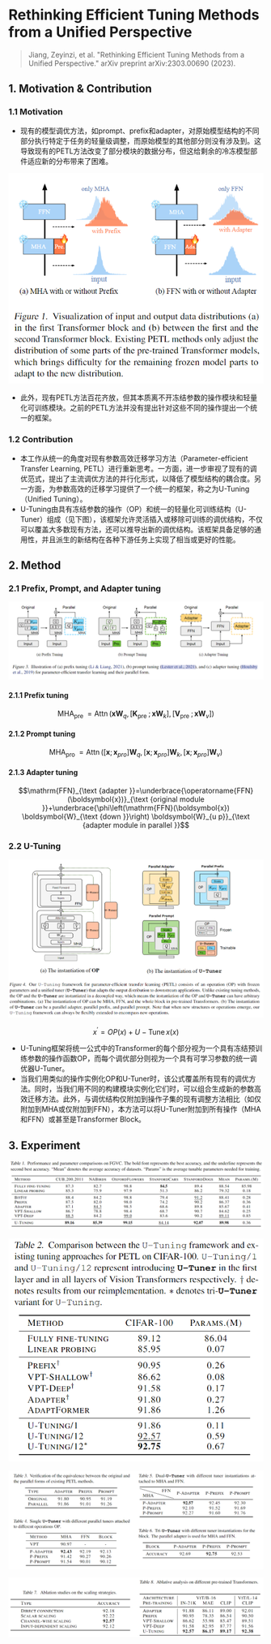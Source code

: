 # Rethinking Efficient Tuning Methods from a Unified Perspective

> Jiang, Zeyinzi, et al. "Rethinking Efficient Tuning Methods from a Unified Perspective." arXiv preprint arXiv:2303.00690 (2023).

## 1. Motivation & Contribution

### 1.1 Motivation

- 现有的模型调优方法，如prompt、prefix和adapter，对原始模型结构的不同部分执行特定于任务的轻量级调整，而原始模型的其他部分则没有涉及到。这导致现有的PETL方法改变了部分模块的数据分布，但这给剩余的冷冻模型部件适应新的分布带来了困难。

![1](https://raw.githubusercontent.com/bobochow/blog_img/main/img/utuning1.png)

- 此外，现有PETL方法百花齐放，但其本质离不开冻结参数的操作模块和轻量化可训练模块。之前的PETL方法并没有提出针对这些不同的操作提出一个统一的框架。

### 1.2 Contribution

- 本工作从统一的角度对现有参数高效迁移学习方法（Parameter-efficient Transfer Learning, PETL）进行重新思考。一方面，进一步审视了现有的调优范式，提出了主流调优方法的并行化形式，以降低了模型结构的耦合度。另一方面，为参数高效的迁移学习提供了一个统一的框架，称之为U-Tuning（Unified Tuning）。
- U-Tuning由具有冻结参数的操作（OP）和统一的轻量化可训练结构（U-Tuner）组成（见下图），该框架允许灵活插入或移除可训练的调优结构，不仅可以覆盖大多数现有方法，还可以推导出新的调优结构。该框架具备足够的通用性，并且派生的新结构在各种下游任务上实现了相当或更好的性能。

## 2. Method

### 2.1 Prefix, Prompt, and Adapter tuning

![2](https://raw.githubusercontent.com/bobochow/blog_img/main/img/utuning2.png)

#### 2.1.1 Prefix tuning

$$\mathrm{MHA}_{\text {pre }}=\operatorname{Attn}\left(\boldsymbol{x} \boldsymbol{W}_q,\left[\boldsymbol{K}_{\text {pre }} ; \boldsymbol{x} \boldsymbol{W}_k\right],\left[\boldsymbol{V}_{\text {pre }} ; \boldsymbol{x} \boldsymbol{W}_v\right]\right)$$

#### 2.1.2 Prompt tuning

$$\operatorname{MHA}_{\text {pro }}=\operatorname{Attn}\left(\left[\boldsymbol{x} ; \boldsymbol{x}_{p r o}\right] \boldsymbol{W}_q,\left[\boldsymbol{x} ; \boldsymbol{x}_{p r o}\right] \boldsymbol{W}_k,\left[\boldsymbol{x} ; \boldsymbol{x}_{p r o}\right] \boldsymbol{W}_v\right)$$

#### 2.1.3 Adapter tuning

$$\mathrm{FFN}_{\text {adapter }}=\underbrace{\operatorname{FFN}(\boldsymbol{x})}_{\text {original module }}+\underbrace{\phi\left(\mathrm{FFN}(\boldsymbol{x}) \boldsymbol{W}_{\text {down }}\right) \boldsymbol{W}_{u p}}_{\text {adapter module in parallel }}$$

### 2.2 U-Tuning

![3](https://raw.githubusercontent.com/bobochow/blog_img/main/img/utuning3.png)

$$x ^ { \prime } = O P ( x ) + U - \operatorname { T u n e } x ( x )$$

- U-Tuning框架将统一公式中的Transformer的每个部分视为一个具有冻结预训练参数的操作函数OP，而每个调优部分则视为一个具有可学习参数的统一调优器U-Tuner。
- 当我们用类似的操作实例化OP和U-Tuner时，该公式覆盖所有现有的调优方法。同时，当我们用不同的构建模块实例化它们时，可以组合生成新的参数高效迁移方法。此外，与调优结构仅附加到操作子集的现有调整方法相比（如仅附加到MHA或仅附加到FFN），本方法可以将U-Tuner附加到所有操作（MHA和FFN）或甚至是Transformer Block。

## 3. Experiment

![4](https://raw.githubusercontent.com/bobochow/blog_img/main/img/utuning4.png)

![5](https://raw.githubusercontent.com/bobochow/blog_img/main/img/utuning5.png)

![6](https://raw.githubusercontent.com/bobochow/blog_img/main/img/utuning6.png)

![7](https://raw.githubusercontent.com/bobochow/blog_img/main/img/utuning7.png)
